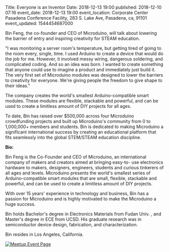 Title: Everyone is an Inventor
Date: 2018-12-13 19:00
published: 2018-12-10 07:16
event_date: 2018-12-13 19:00
event_location: Corporate Center Pasadena Conference Facility, 283 S. Lake Ave, Pasadena, ca, 91101
event_updated: 1544454687000

Bin Feng, the co-founder and CEO of Microduino, will talk about lowering the
barrier of entry and inspiring creativity for STEAM education.

"I was monitoring a server room's temperature, but getting tired of going to
the room every, single, time. I used Arduino to create a device that would do
the job for me. However, it involved messy wiring, dangerous soldering, and
complicated coding. And so an idea was born. I wanted to create something that
anyone could use to imagine a product and immediately just build it. The very
first set of Microduino modules was designed to lower the barriers to
creativity for everyone. We're giving people the freedom to give shape to
their ideas."

The company creates the world's smallest Arduino-compatible smart modules.
These modules are flexible, stackable and powerful, and can be used to create
a limitless amount of DIY projects for all ages.

To date, Bin has raised over $500,000 across four Microduino crowdfunding
projects and built up Microduino's community from 0 to 1,000,000+ members and
students. Bin is dedicated to making Microduino a significant international
success by creating an educational platform that fits seamlessly into the
global STEM/STEAM education discipline.

**Bio:**

Bin Feng is the Co-Founder and CEO of Microduino, an international company of
makers and creators aimed at bringing easy-to- use electronics hardware to
makers, designers, engineers, students and curious tinkerers of all ages and
levels. Microduino presents the world's smallest series of Arduino-compatible
smart modules that are small, flexible, stackable and powerful, and can be
used to create a limitless amount of DIY projects.

With over 15 years' experience in technology and business, Bin has a passion
for Microduino and is highly motivated to make the Microduino a huge success.

Bin holds Bachelor's degree in Electronics Materials from Fudan Univ. , and
Master's degree in ECE from UCSD. His graduate research was in semiconductor
device design, fabrication, and characterization.

Bin resides in Los Angeles, California.

[ ![Meetup Event Page]({filename}/images/meetup_logo_45.png) ](https://www.meetup.com/SGVTech/events/256561880/)
